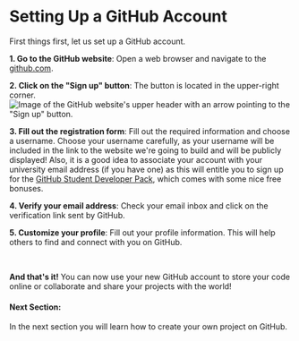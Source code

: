 # Setting Up a GitHub Account

First things first, let us set up a GitHub account. 

**1. Go to the GitHub website**: Open a web browser and navigate to the [github.com](https://github.com/).

**2. Click on the "Sign up" button**: The button is located in the upper-right corner.
![Image of the GitHub website's upper header with an arrow pointing to the "Sign up" button.](../../static/github_sign-up.png)

**3. Fill out the registration form**: Fill out the required information and choose a username. Choose your username carefully, as your username will be included in the link to the website we're going to build and will be publicly displayed! Also, it is a good idea to associate your account with your university email address (if you have one) as this will entitle you to sign up for the [GitHub Student Developer Pack](https://education.github.com/pack), which comes with some nice free bonuses.

**4. Verify your email address**: Check your email inbox and click on the verification link sent by GitHub.

**5. Customize your profile**: Fill out your profile information. This will help others to find and connect with you on GitHub.

<br>

**And that's it!**
You can now use your new GitHub account to store your code online or collaborate and share your projects with the world!
<br>

#### Next Section: 

In the next section you will learn how to create your own project on GitHub.

